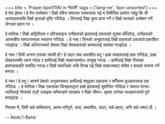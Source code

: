 +++
title = 'Prayer bpn11190 in नेपाली'
tags = ['lang-ne', 'bpn-unsorted']
+++
हे मेरा ईश्वर ! हे मेरा परमेश्वर ! तिम्रो पवित्र संघारमा नतमस्तक भई म तिमीसित प्रार्थना गर्दछु कि यी आत्माहरूमाथि तिम्रो कृपाको वृष्टि गरिदेऊ । तिनलाई तिम्रा कुपा प्राप्त गर्ने र तिम्रो सत्यको अन्वेषण गर्ने योग्यता प्रदान गर । 

हे मालिक ! तिम्रो अद्वितीयता र पवित्रताद्वारा उनीहरूको हृदयलाई एकताको सूत्रमा बाँधिदेऊ, उनीहरूको आत्माबीच सामञ्जस्यता स्थापना गरिदेऊ । हे नाथ ! यिनको अनुहारलाई तिम्रो एकताको प्रकाशले प्रकाशित गराइदेऊ । तिम्रो अधिराज्यको सेवामा तिम्रा सेवकहरूको कम्मरलाई सशक्त गराइदेऊ । 

हे नाथ ! तिमी अनन्त दयाका स्वामी हौ !  हे उदार तथा क्षमाशील प्रभु ! हाम्रा पापहरूलाई क्षमा  गरिदेऊ, हाम्रा दोषहरूमाथि ध्यान नदेऊ र हामीलाई तिम्रो साम्राज्यतर्पm उन्मुख गराऊ । हामीलाई तिम्रो गौरवका प्रमाणहरूप्रति समर्पित गराऊ र तिम्रो समाधिको अघि विनम्र भई तिम्रो साम्राज्यबाट शक्ति र बलको याचना गर्ने बनाऊ । 

हे नाथ ! हे  प्रभु ! आफ्नो प्रेमको अनुकम्पाबाट हामीलाई समुद्रका लहरहरू र बगैँचामा फूलहरूसरह एक गरिदेऊ । हे मालिक ! तिम्रा एकताका चिन्हहरूद्वारा हाम्रो हृदयलाई सुशोभित गरिदेऊ र समस्त मानव–जातिलाई गौरवको एउटै उचाइमा चम्किरहने ताराहरू र तिम्रो जीवन– वृक्षमा लागेका फलहरूजस्तै पूर्ण बनाइदेऊ । 

निश्चय नै, तिमी सर्व–शक्तिमान्, आत्म–परिपूर्ण, दाता, क्षमाशील, उदार, सर्व–ज्ञाता, अनि सर्व–स्रष्टा हौ ।

-- Abdu'l-Bahá
